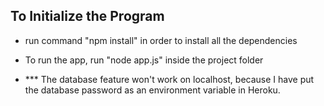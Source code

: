 ## To Initialize the Program

* run command "npm install" in order to install all the dependencies

* To run the app, run "node app.js" inside the project folder

* *** The database feature won't work on localhost, because I have put the database password as an environment variable in Heroku.
